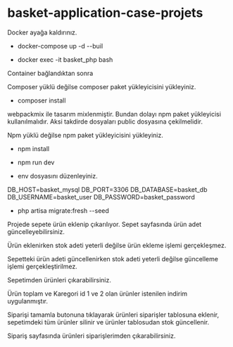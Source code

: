 # basket-application-case-projets

Docker ayağa kaldırınız.

- docker-compose up -d --buil

- docker exec -it basket_php bash
    
Container bağlandıktan sonra 

Composer yüklü değilse composer paket yükleyicisini yükleyiniz.
    
- composer install

webpackmix ile tasarım mixlenmiştir. Bundan dolayı npm paket yükleyicisi kullanılmalıdır. Aksi takdirde dosyaları public dosyasına çekilmelidir.

Npm yüklü değilse npm paket yükleyicisini yükleyiniz.
   
- npm install
    
- npm run dev
    
- env dosyasını düzenleyiniz.
    
DB_HOST=basket_mysql
DB_PORT=3306
DB_DATABASE=basket_db
DB_USERNAME=basket_user
DB_PASSWORD=basket_password
    
- php artisa migrate:fresh --seed
    
Projede sepete ürün eklenip çıkarılıyor. Sepet sayfasında ürün adet güncelleyebilirsiniz.

Ürün eklenirken stok adeti yeterli değilse ürün ekleme işlemi gerçekleşmez.
    
Sepetteki ürün adeti güncellenirken stok adeti yeterli değilse güncelleme işlemi gerçekleştirilmez.

Sepetimden ürünleri çıkarabilirsiniz.
    
Ürün toplam ve Karegori id 1 ve 2 olan ürünler istenilen indirim uygulanmıştır.

Siparişi tamamla  butonuna tıklayarak ürünleri siparişler tablosuna eklenir, sepetimdeki tüm ürünler silinir ve ürünler tablosudan stok güncellenir.

Sipariş sayfasında ürünleri siparişlerimden çıkarabilirsiniz.
    
    


